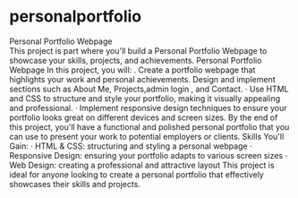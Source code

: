 # personalportfolio
Personal Portfolio Webpage<br>
This project is part  where you'll build a Personal Portfolio Webpage to showcase
your skills, projects, and achievements.
Personal Portfolio Webpage
In this project, you will:
. Create a portfolio webpage that highlights your work and personal achievements.
Design and implement sections such as About Me, Projects,admin login , and Contact.
· Use HTML and CSS to structure and style your portfolio, making it visually appealing and professional.
· Implement responsive design techniques to ensure your portfolio looks great on different devices and screen
sizes.
By the end of this project, you'll have a functional and polished personal portfolio that you can use to present your
work to potential employers or clients.
Skills You'll Gain:
· HTML & CSS: structuring and styling a personal webpage
· Responsive Design: ensuring your portfolio adapts to various screen sizes
· Web Design: creating a professional and attractive layout
This project is ideal for anyone looking to create a personal portfolio that effectively showcases their skills and
projects.
